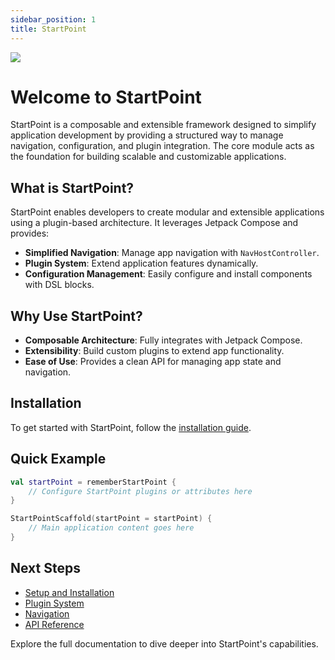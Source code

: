 ```yaml
---
sidebar_position: 1
title: StartPoint
---
```

[![](https://jitpack.io/v/lavinou/startpoint-android.svg)](https://jitpack.io/#lavinou/startpoint-android)

# Welcome to StartPoint

StartPoint is a composable and extensible framework designed to simplify application development by providing a structured way to manage navigation, configuration, and plugin integration. The core module acts as the foundation for building scalable and customizable applications.

## What is StartPoint?

StartPoint enables developers to create modular and extensible applications using a plugin-based architecture. It leverages Jetpack Compose and provides:

- **Simplified Navigation**: Manage app navigation with `NavHostController`.
- **Plugin System**: Extend application features dynamically.
- **Configuration Management**: Easily configure and install components with DSL blocks.

## Why Use StartPoint?
- **Composable Architecture**: Fully integrates with Jetpack Compose.
- **Extensibility**: Build custom plugins to extend app functionality.
- **Ease of Use**: Provides a clean API for managing app state and navigation.

## Installation

To get started with StartPoint, follow the [installation guide](./startpoint-getting-started/installation-guide.md).

## Quick Example

```kotlin
val startPoint = rememberStartPoint {
    // Configure StartPoint plugins or attributes here
}

StartPointScaffold(startPoint = startPoint) {
    // Main application content goes here
}
```

## Next Steps
- [Setup and Installation](./startpoint-getting-started/installation-guide.md)
- [Plugin System](./startpoint-getting-started/installation-guide.md)
- [Navigation](./startpoint-getting-started/installation-guide.md)
- [API Reference](./startpoint-getting-started/installation-guide.md)

Explore the full documentation to dive deeper into StartPoint's capabilities.



